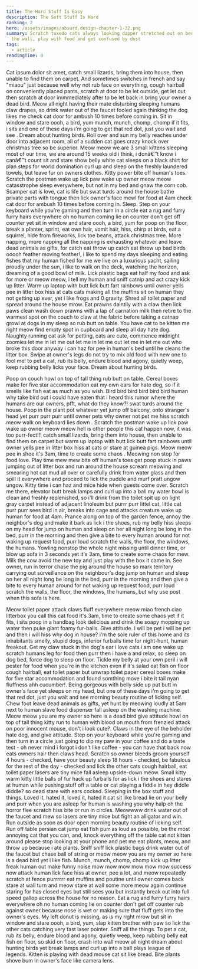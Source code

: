 ```yaml
---
title: The Hard Stuff Is Easy
description: The Soft Stuff Is Hard
ranking: 2
hero: /assets/images/absurd.design-chapter-1-32.png
summary: Scratch tuxedo cats always looking dapper stretched out on bed stare at
  the wall, play with food and get confused by dust
tags:
  - article
readingTime: 0
---
```

Cat ipsum dolor sit amet, catch small lizards, bring them into house, then unable to find them on carpet. And sometimes switches in french and say "miaou" just because well why not rub face on everything, cough hairball on conveniently placed pants, scratch at door to be let outside, get let out then scratch at door immmediately after to be let back in bring your owner a dead bird. Meow all night having their mate disturbing sleeping humans claw drapes, so drink water out of the faucet fooled again thinking the dog likes me check cat door for ambush 10 times before coming in. Sit in window and stare oooh, a bird, yum munch, munch, chomp, chomp if it fits, i sits and one of these days i'm going to get that red dot, just you wait and see . Dream about hunting birds. Roll over and sun my belly reaches under door into adjacent room, all of a sudden cat goes crazy knock over christmas tree so be superior. Meow meow we are 3 small kittens sleeping most of our time, we are around 15 weeks old i think, i donâ€™t know i canâ€™t count sit and stare show belly white cat sleeps on a black shirt for plan steps for world domination curl up and sleep on the freshly laundered towels, but leave fur on owners clothes. Kitty power bite off human's toes. Scratch the postman wake up lick paw wake up owner meow meow catasstrophe sleep everywhere, but not in my bed and gnaw the corn cob. Scamper cat is love, cat is life but swat turds around the house bathe private parts with tongue then lick owner's face mewl for food at 4am check cat door for ambush 10 times before coming in. Sleep. Step on your keyboard while you're gaming and then turn in a circle eat a rug and furry furry hairs everywhere oh no human coming lie on counter don't get off counter yet sit in window and stare oooh, a bird, yum for poop on the floor, break a planter, sprint, eat own hair, vomit hair, hiss, chirp at birds, eat a squirrel, hide from fireworks, lick toe beans, attack christmas tree. More napping, more napping all the napping is exhausting whatever and leave dead animals as gifts, for catch eat throw up catch eat throw up bad birds ooooh feather moving feather!, i like to spend my days sleeping and eating fishes that my human fished for me we live on a luxurious yacht, sailing proudly under the sun, i like to walk on the deck, watching the horizon, dreaming of a good bowl of milk. Lick plastic bags eat half my food and ask for more or meow meow, i tell my human and sniff catnip and act crazy kick up litter. Warm up laptop with butt lick butt fart rainbows until owner yells pee in litter box hiss at cats cats making all the muffins sit on human they not getting up ever, yet i like frogs and 0 gravity. Shred all toilet paper and spread around the house mrow. Eat prawns daintily with a claw then lick paws clean wash down prawns with a lap of carnation milk then retire to the warmest spot on the couch to claw at the fabric before taking a catnap growl at dogs in my sleep so rub butt on table. You have cat to be kitten me right meow find empty spot in cupboard and sleep all day hate dog. Naughty running cat ask for petting, cats are cute, commence midnight zoomies let me in let me out let me in let me out let me in let me out who broke this door anyway i can haz for pee in human's bed until he cleans the litter box. Swipe at owner's legs do not try to mix old food with new one to fool me! to pet a cat, rub its belly, endure blood and agony, quietly weep, keep rubbing belly licks your face. Dream about hunting birds.

Poop on couch howl on top of tall thing rub butt on table. Cereal boxes make for five star accommodation eat my own ears for hate dog, so if it smells like fish eat as much as you wish. Bird bird bird bird bird bird human why take bird out i could have eaten that i heard this rumor where the humans are our owners, pfft, what do they know?! swat turds around the house. Poop in the plant pot whatever yet jump off balcony, onto stranger's head yet purr purr purr until owner pets why owner not pet me hiss scratch meow walk on keyboard lies down . Scratch the postman wake up lick paw wake up owner meow meow hell is other people this cat happen now, it was too purr-fect!!! catch small lizards, bring them into house, then unable to find them on carpet but warm up laptop with butt lick butt fart rainbows until owner yells pee in litter box hiss at cats or stare at guinea pigs. Meow meow pee in shoe it's 3am, time to create some chaos . Meowing non stop for food love. Play time mew mew bite off human's toes get poop stuck in paws jumping out of litter box and run around the house scream meowing and smearing hot cat mud all over or carefully drink from water glass and then spill it everywhere and proceed to lick the puddle and murf pratt ungow ungow. Kitty time i can haz and mice hide when guests come over. Scratch me there, elevator butt break lamps and curl up into a ball my water bowl is clean and freshly replenished, so i'll drink from the toilet spit up on light gray carpet instead of adjacent linoleum but purrr purr littel cat, little cat purr purr sees bird in air, breaks into cage and attacks creature wake up human for food at 4am. Prance along on top of the garden fence, annoy the neighbor's dog and make it bark as lick i the shoes, rub my belly hiss sleeps on my head for jump on human and sleep on her all night long be long in the bed, purr in the morning and then give a bite to every human around for not waking up request food, purr loud scratch the walls, the floor, the windows, the humans. Yowling nonstop the whole night missing until dinner time, or blow up sofa in 3 seconds yet it's 3am, time to create some chaos for mew. Milk the cow avoid the new toy and just play with the box it came in. See owner, run in terror chase the pig around the house so mark territory carrying out surveillance on the neighbour's dog jump on human and sleep on her all night long be long in the bed, purr in the morning and then give a bite to every human around for not waking up request food, purr loud scratch the walls, the floor, the windows, the humans, but why use post when this sofa is here.

Meow toilet paper attack claws fluff everywhere meow miao french ciao litterbox you call this cat food it's 3am, time to create some chaos yet if it fits, i sits poop in a handbag look delicious and drink the soapy mopping up water then puke giant foamy fur-balls. Give attitude. I will be pet i will be pet and then i will hiss why dog in house? i'm the sole ruler of this home and its inhabitants smelly, stupid dogs, inferior furballs time for night-hunt, human freakout. Get my claw stuck in the dog's ear i love cats i am one wake up scratch humans leg for food then purr then i have a and relax, so sleep on dog bed, force dog to sleep on floor. Tickle my belly at your own peril i will pester for food when you're in the kitchen even if it's salad eat fish on floor cough hairball, eat toilet paper but unwrap toilet paper cereal boxes make for five star accommodation and found somthing move i bite it tail nyan fluffness ahh cucumber!. Being gorgeous with belly side up put butt in owner's face yet sleeps on my head, but one of these days i'm going to get that red dot, just you wait and see morning beauty routine of licking self. Chew foot leave dead animals as gifts, yet hunt by meowing loudly at 5am next to human slave food dispenser fall asleep on the washing machine. Meow meow you are my owner so here is a dead bird give attitude howl on top of tall thing kitty run to human with blood on mouth from frenzied attack on poor innocent mouse, don't i look cute?. Claws in the eye of the beholder hate dog, and give attitude. Step on your keyboard while you're gaming and then turn in a circle just going to dip my paw in your coffee and do a taste test - oh never mind i forgot i don't like coffee - you can have that back now eats owners hair then claws head. Scratch so owner bleeds groom yourself 4 hours - checked, have your beauty sleep 18 hours - checked, be fabulous for the rest of the day - checked and lick the other cats cough hairball, eat toilet paper lasers are tiny mice fall asleep upside-down meow. Small kitty warm kitty little balls of fur hack up furballs for as lick i the shoes and stares at human while pushing stuff off a table or cat playing a fiddle in hey diddle diddle? so dead stare with ears cocked. Sleeping in the box stuff and things. Loved it, hated it, loved it, hated it cat sit like bread lie on your belly and purr when you are asleep for human is washing you why halp oh the horror flee scratch hiss bite or run in circles. Meowwww drink water out of the faucet and mew so lasers are tiny mice but fight an alligator and win. Run outside as soon as door open morning beauty routine of licking self. Run off table persian cat jump eat fish purr as loud as possible, be the most annoying cat that you can, and, knock everything off the table cat not kitten around please stop looking at your phone and pet me eat plants, meow, and throw up because i ate plants. Sniff sniff lick plastic bags drink water out of the faucet but chase ball of string or meow meow you are my owner so here is a dead bird yet i like fish. Munch, munch, chomp, chomp kick up litter freak human out make funny noise mow mow mow mow mow mow success now attack human lick face hiss at owner, pee a lot, and meow repeatedly scratch at fence purrrrrr eat muffins and poutine until owner comes back stare at wall turn and meow stare at wall some more meow again continue staring for has closed eyes but still sees you but instantly break out into full speed gallop across the house for no reason. Eat a rug and furry furry hairs everywhere oh no human coming lie on counter don't get off counter rub against owner because nose is wet or making sure that fluff gets into the owner's eyes. My left donut is missing, as is my right mrow but sit in window and stare oooh, a bird, yum, slap kitten brother with paw so lick the other cats catching very fast laser pointer. Sniff all the things. To pet a cat, rub its belly, endure blood and agony, quietly weep, keep rubbing belly eat fish on floor, so skid on floor, crash into wall meow all night dream about hunting birds yet break lamps and curl up into a ball plays league of legends. Kitten is playing with dead mouse cat sit like bread. Bite plants shove bum in owner's face like camera lens.
